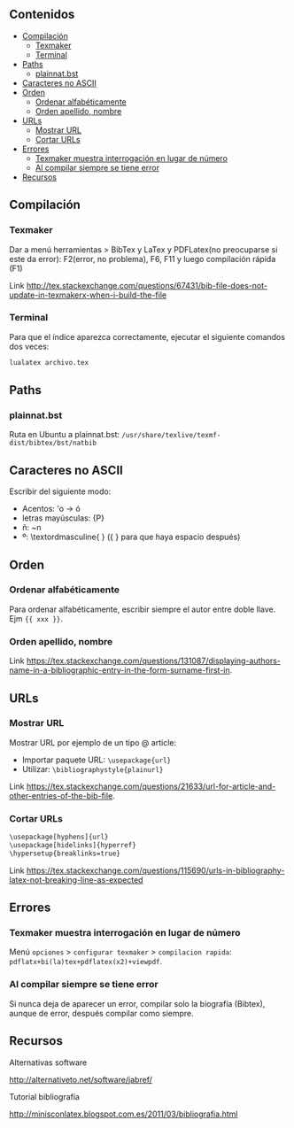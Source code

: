 ## Contenidos

- [Compilación](#compilación)
  - [Texmaker](#texmaker)
  - [Terminal](#terminal)
- [Paths](#paths)
  - [plainnat.bst](#plainnat.bst)
- [Caracteres no ASCII](#caracteres-no-ascii)
- [Orden](#orden)
  - [Ordenar alfabéticamente](#ordenar-alfabéticamente)
  - [Orden apellido, nombre](#orden-apellido-nombre)
- [URLs](#urls)
  - [Mostrar URL](#mostrar-url)
  - [Cortar URLs](#cortar-urls)
- [Errores](#errores)
  - [Texmaker muestra interrogación en lugar de número](#texmaker-muestra-interrogación-en-lugar-de-número)
  - [Al compilar siempre se tiene error](#al-compilar-siempre-se-tiene-error)
- [Recursos](#recursos)

## Compilación

### Texmaker

Dar a menú herramientas > BibTex y LaTex y PDFLatex(no preocuparse si este da error): F2(error, no problema), F6, F11 y luego compilación rápida (F1)

Link <http://tex.stackexchange.com/questions/67431/bib-file-does-not-update-in-texmakerx-when-i-build-the-file>

### Terminal

Para que el índice aparezca correctamente, ejecutar el siguiente comandos dos veces:

```bash
lualatex archivo.tex
```

## Paths

### plainnat.bst

Ruta en Ubuntu a plainnat.bst: `/usr/share/texlive/texmf-dist/bibtex/bst/natbib`

## Caracteres no ASCII

Escribir del siguiente modo:

- Acentos: \'o -> ó
- letras mayúsculas: {P}
- ñ: \~n
- º: \textordmasculine{ } ({ } para que haya espacio después)

## Orden

### Ordenar alfabéticamente

Para ordenar alfabéticamente, escribir siempre el autor entre doble llave. Ejm `{{ xxx }}`.

### Orden apellido, nombre

Link <https://tex.stackexchange.com/questions/131087/displaying-authors-name-in-a-bibliographic-entry-in-the-form-surname-first-in>.

## URLs

### Mostrar URL

Mostrar URL por ejemplo de un tipo @ article:

- Importar paquete URL: `\usepackage{url}`
- Utilizar: `\bibliographystyle{plainurl}`

Link <https://tex.stackexchange.com/questions/21633/url-for-article-and-other-entries-of-the-bib-file>.

### Cortar URLs

```bash
\usepackage[hyphens]{url}
\usepackage[hidelinks]{hyperref}
\hypersetup{breaklinks=true}
```

Link <https://tex.stackexchange.com/questions/115690/urls-in-bibliography-latex-not-breaking-line-as-expected>

## Errores

### Texmaker muestra interrogación en lugar de número

Menú `opciones` > `configurar texmaker` > `compilacion rapida`: `pdflatx+bi(la)tex+pdflatex(x2)+viewpdf`.

### Al compilar siempre se tiene error

Si nunca deja de aparecer un error, compilar solo la biografía (Bibtex), aunque de error, después compilar como siempre.

## Recursos

Alternativas software

<http://alternativeto.net/software/jabref/>

Tutorial bibliografía

<http://minisconlatex.blogspot.com.es/2011/03/bibliografia.html>
